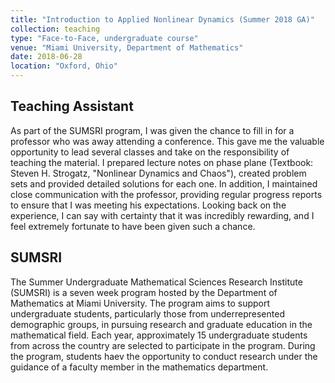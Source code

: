 ```yaml
---
title: "Introduction to Applied Nonlinear Dynamics (Summer 2018 GA)"
collection: teaching
type: "Face-to-Face, undergraduate course"
venue: "Miami University, Department of Mathematics"
date: 2018-06-28
location: "Oxford, Ohio"
---
```


## Teaching Assistant
As part of the SUMSRI program, I was given the chance to fill in for a professor who was away attending a conference. This gave me the valuable opportunity to lead several classes and take on the responsibility of teaching the material. I prepared lecture notes on phase plane (Textbook: Steven H. Strogatz, "Nonlinear Dynamics and Chaos"), created problem sets and provided detailed solutions for each one. In addition, I maintained close communication with the professor, providing regular progress reports to ensure that I was meeting his expectations. Looking back on the experience, I can say with certainty that it was incredibly rewarding, and I feel extremely fortunate to have been given such a chance.

## SUMSRI
The Summer Undergraduate Mathematical Sciences Research Institute (SUMSRI) is a seven week program hosted by the Department of Mathematics at Miami University. The program aims to support undergraduate students, particularly those from underrepresented demographic groups, in pursuing research and graduate education in the mathematical field. Each year, approximately 15 undergraduate students from across the country are selected to participate in the program. During the program, students haev the opportunity to conduct research under the guidance of a faculty member in the mathematics department. 
